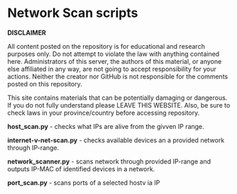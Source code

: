 # Network Scan scripts

**DISCLAIMER**

All content posted on the repository is for educational and research purposes only. Do not attempt to 
violate the law with anything contained here. Administrators of this server, the authors of this material, 
or anyone else affiliated in any way, are not going to accept responsibility for your actions. Neither 
the creator nor GitHub is not responsible for the comments posted on this repository.

This site contains materials that can be potentially damaging or dangerous. 
If you do not fully understand please LEAVE THIS WEBSITE. Also, be sure to check laws 
in your province/country before accessing repository.

**host_scan.py** - checks what IPs are alive from the givven IP range.

**internet-v-net-scan.py** - checks available devices an a provided network through IP-range.

**network_scanner.py** - scans network through provided IP-range and outputs IP-MAC of identified devices in a network.

**port_scan.py** - scans ports of a selected hostv ia IP